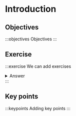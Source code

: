 

# Introduction

## Objectives
:::objectives
Objectives
:::

## Exercise
:::exercise
We can add exercises

<details><summary>Answer</summary>
With answers
</details>
:::

## Key points

:::keypoints
Adding key points
:::
